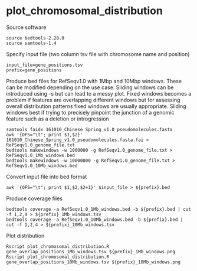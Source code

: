 # plot_chromosomal_distribution
 
Source software
```
source bedtools-2.28.0
source samtools-1.4
```

Specify input file (two column tsv file with chromosome name and position)
```
input_file=gene_positions.tsv
prefix=gene_positions
```

Produce bed files for RefSeqv1.0 with 1Mbp and 10Mbp windows. These can be modified depending on the use case. Sliding windows can be introduced using -s but can lead to a messy plot. Fixed windows becomes a problem if features are overlapping different windows but for assessing overall distribution patterns fixed windows are usually appropriate. Sliding windows best if trying to precisely pinpoint the junction of a genomic feature such as a deletion or introgression
```
samtools faidx 161010_Chinese_Spring_v1.0_pseudomolecules.fasta
awk '{OFS="\t"; print $1,$2}' 161010_Chinese_Spring_v1.0_pseudomolecules.fasta.fai > RefSeqv1.0_genome_file.txt
bedtools makewindows -w 1000000 -g RefSeqv1.0_genome_file.txt > RefSeqv1.0_1Mb_windows.bed
bedtools makewindows -w 10000000 -g RefSeqv1.0_genome_file.txt > RefSeqv1.0_10Mb_windows.bed
```

Convert input file into bed format
```
awk '{OFS="\t"; print $1,$2,$2+1}' $input_file > ${prefix}.bed
```

Produce coverage files
```
bedtools coverage -a RefSeqv1.0_1Mb_windows.bed -b ${prefix}.bed | cut -f 1,2,4 > ${prefix}_1Mb_windows.tsv
bedtools coverage -a RefSeqv1.0_10Mb_windows.bed -b ${prefix}.bed | cut -f 1,2,4 > ${prefix}_10Mb_windows.tsv
```

Plot distribution
```
Rscript plot_chromosomal_distribution.R gene_overlap_positions_1Mb_windows.tsv ${prefix}_1Mb_windows.png
Rscript plot_chromosomal_distribution.R gene_overlap_positions_10Mb_windows.tsv ${prefix}_10Mb_windows.png
```

